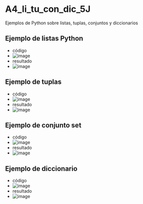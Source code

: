 # A4_li_tu_con_dic_5J
Ejemplos de Python sobre listas, tuplas, conjuntos y diccionarios

## Ejemplo de listas Python
- código
- ![image](https://github.com/user-attachments/assets/a7892b1b-d943-48be-8814-82bcc7aaa0c8)
- resultado
- ![image](https://github.com/user-attachments/assets/f3c1482c-2fcf-4830-9111-ba78a487cb78)
  

## Ejemplo de tuplas
- código
- ![image](https://github.com/user-attachments/assets/790d4ed8-b186-470c-9ad9-2cc42b057b90)
- resultado
- ![image](https://github.com/user-attachments/assets/1d3b1363-57b9-4ad8-bf0d-8f3a792b2689)


## Ejemplo de conjunto set
- código
- ![image](https://github.com/user-attachments/assets/ad6348b4-e267-42df-ac43-ed0bf8f7a9ff)
- resultado
- ![image](https://github.com/user-attachments/assets/70102c68-8b5f-4cca-adec-c09822543fc1)

## Ejemplo de diccionario
- código
- ![image](https://github.com/user-attachments/assets/0583aa61-1565-4eda-bbc0-32fe7f6ddc23)
- resultado
- ![image](https://github.com/user-attachments/assets/67e49659-6b10-4d09-a8f2-faf23c2e78c0)







